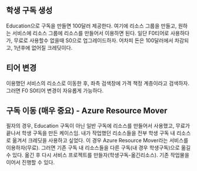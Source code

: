## 학생 구독 생성
Education으로 구독을 만들면 100달러 제공한다.
여기에 리소스 그룹을 만들고, 원하는 서비스에 리소스 그룹에 리소스를 만들어서 이용하면 된다. 일단 F0티어로 사용하다가, 무료로 사용할수 없을때 S0으로 업그레이드하자. 어차피 돈은 100달러에서 차감되고, 1년후에 없어질 크레딧이다.
## 티어 변경
이용했던 서비스의 리소스로 이동한 후, 좌측 검색창에 가격 책정 계층이라고 검색하자. 그러면 F0 S0티어 변경이 자유롭게 가능하다.
## 구독 이동 (매우 중요) - Azure Resource Mover
필자의 경우, Education 구독이 아닌 일반 구독에 리소스를 만들어서 사용했고, 무료가 끝나서 학생 구독을 만든 케이스임. 내가 작업했던 리소스들을 전부 학생 구독 내 리소스로 옮겨서 크레딧을 사용하고 싶었다.
이 경우 Azure Resource Mover라는 서비스를 이용하자(무료). 그러면 기존 구독 내 리소스들을 다른 구독(내 경우 학생구독)으로 옮길 수 있다.
옮긴 후 다시 서비스 프로젝트를 만들자(학생구독-옮긴리소스). 기존 작업물을 이어서 진행할 수 있다.
